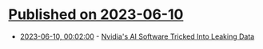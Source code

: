 # [Published on 2023-06-10](index.md)

* [2023-06-10, 00:02:00](https://tech.slashdot.org/story/23/06/09/2033210/nvidias-ai-software-tricked-into-leaking-data?utm_source=rss1.0mainlinkanon&utm_medium=feed) - [Nvidia's AI Software Tricked Into Leaking Data](https://tech.slashdot.org/story/23/06/09/2033210/nvidias-ai-software-tricked-into-leaking-data?utm_source=rss1.0mainlinkanon&utm_medium=feed)
